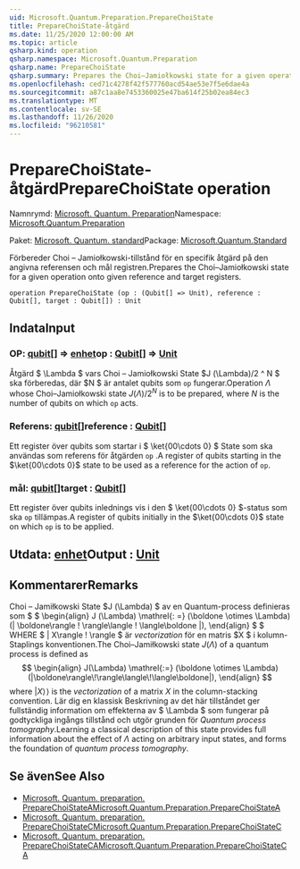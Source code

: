 ```yaml
---
uid: Microsoft.Quantum.Preparation.PrepareChoiState
title: PrepareChoiState-åtgärd
ms.date: 11/25/2020 12:00:00 AM
ms.topic: article
qsharp.kind: operation
qsharp.namespace: Microsoft.Quantum.Preparation
qsharp.name: PrepareChoiState
qsharp.summary: Prepares the Choi–Jamiołkowski state for a given operation onto given reference and target registers.
ms.openlocfilehash: ced71c4278f42f577760acd54ae53e7f5e6dae4a
ms.sourcegitcommit: a87c1aa8e7453360025e47ba614f25b02ea84ec3
ms.translationtype: MT
ms.contentlocale: sv-SE
ms.lasthandoff: 11/26/2020
ms.locfileid: "96210581"
---
```

# <a name="preparechoistate-operation"></a><span data-ttu-id="44a15-102">PrepareChoiState-åtgärd</span><span class="sxs-lookup"><span data-stu-id="44a15-102">PrepareChoiState operation</span></span>

<span data-ttu-id="44a15-103">Namnrymd: [Microsoft. Quantum. Preparation](xref:Microsoft.Quantum.Preparation)</span><span class="sxs-lookup"><span data-stu-id="44a15-103">Namespace: [Microsoft.Quantum.Preparation](xref:Microsoft.Quantum.Preparation)</span></span>

<span data-ttu-id="44a15-104">Paket: [Microsoft. Quantum. standard](https://nuget.org/packages/Microsoft.Quantum.Standard)</span><span class="sxs-lookup"><span data-stu-id="44a15-104">Package: [Microsoft.Quantum.Standard](https://nuget.org/packages/Microsoft.Quantum.Standard)</span></span>


<span data-ttu-id="44a15-105">Förbereder Choi – Jamiołkowski-tillstånd för en specifik åtgärd på den angivna referensen och mål registren.</span><span class="sxs-lookup"><span data-stu-id="44a15-105">Prepares the Choi–Jamiołkowski state for a given operation onto given reference and target registers.</span></span>

```qsharp
operation PrepareChoiState (op : (Qubit[] => Unit), reference : Qubit[], target : Qubit[]) : Unit
```


## <a name="input"></a><span data-ttu-id="44a15-106">Indata</span><span class="sxs-lookup"><span data-stu-id="44a15-106">Input</span></span>

### <a name="op--qubit--unit"></a><span data-ttu-id="44a15-107">OP: [qubit](xref:microsoft.quantum.lang-ref.qubit)[] => [enhet](xref:microsoft.quantum.lang-ref.unit)</span><span class="sxs-lookup"><span data-stu-id="44a15-107">op : [Qubit](xref:microsoft.quantum.lang-ref.qubit)[] => [Unit](xref:microsoft.quantum.lang-ref.unit)</span></span> 

<span data-ttu-id="44a15-108">Åtgärd $ \Lambda $ vars Choi – Jamiołkowski State $J (\Lambda)/2 ^ N $ ska förberedas, där $N $ är antalet qubits som `op` fungerar.</span><span class="sxs-lookup"><span data-stu-id="44a15-108">Operation $\Lambda$ whose Choi–Jamiołkowski state $J(\Lambda) / 2^N$ is to be prepared, where $N$ is the number of qubits on which `op` acts.</span></span>


### <a name="reference--qubit"></a><span data-ttu-id="44a15-109">Referens: [qubit](xref:microsoft.quantum.lang-ref.qubit)[]</span><span class="sxs-lookup"><span data-stu-id="44a15-109">reference : [Qubit](xref:microsoft.quantum.lang-ref.qubit)[]</span></span>

<span data-ttu-id="44a15-110">Ett register över qubits som startar i $ \ket{00\cdots 0} $ State som ska användas som referens för åtgärden `op` .</span><span class="sxs-lookup"><span data-stu-id="44a15-110">A register of qubits starting in the $\ket{00\cdots 0}$ state to be used as a reference for the action of `op`.</span></span>


### <a name="target--qubit"></a><span data-ttu-id="44a15-111">mål: [qubit](xref:microsoft.quantum.lang-ref.qubit)[]</span><span class="sxs-lookup"><span data-stu-id="44a15-111">target : [Qubit](xref:microsoft.quantum.lang-ref.qubit)[]</span></span>

<span data-ttu-id="44a15-112">Ett register över qubits inlednings vis i den $ \ket{00\cdots 0} $-status som ska `op` tillämpas.</span><span class="sxs-lookup"><span data-stu-id="44a15-112">A register of qubits initially in the $\ket{00\cdots 0}$ state on which `op` is to be applied.</span></span>



## <a name="output--unit"></a><span data-ttu-id="44a15-113">Utdata: [enhet](xref:microsoft.quantum.lang-ref.unit)</span><span class="sxs-lookup"><span data-stu-id="44a15-113">Output : [Unit](xref:microsoft.quantum.lang-ref.unit)</span></span>



## <a name="remarks"></a><span data-ttu-id="44a15-114">Kommentarer</span><span class="sxs-lookup"><span data-stu-id="44a15-114">Remarks</span></span>

<span data-ttu-id="44a15-115">Choi – Jamiłkowski State $J (\Lambda) $ av en Quantum-process definieras som $ $ \begin{align} J (\Lambda) \mathrel{: =} (\boldone \otimes \Lambda) (| \boldone\rangle \! \rangle\langle \! \langle\boldone |), \end{align} $ $ WHERE $ | X\rangle \! \rangle $ är *vectorization* för en matris $X $ i kolumn-Staplings konventionen.</span><span class="sxs-lookup"><span data-stu-id="44a15-115">The Choi–Jamiłkowski state $J(\Lambda)$ of a quantum process is defined as $$ \begin{align} J(\Lambda) \mathrel{:=} (\boldone \otimes \Lambda) (|\boldone\rangle\!\rangle\langle\!\langle\boldone|), \end{align} $$ where $|X\rangle\!\rangle$ is the *vectorization* of a matrix $X$ in the column-stacking convention.</span></span> <span data-ttu-id="44a15-116">Lär dig en klassisk Beskrivning av det här tillståndet ger fullständig information om effekterna av $ \Lambda $ som fungerar på godtyckliga ingångs tillstånd och utgör grunden för *Quantum process tomography*.</span><span class="sxs-lookup"><span data-stu-id="44a15-116">Learning a classical description of this state provides full information about the effect of $\Lambda$ acting on arbitrary input states, and forms the foundation of *quantum process tomography*.</span></span>

## <a name="see-also"></a><span data-ttu-id="44a15-117">Se även</span><span class="sxs-lookup"><span data-stu-id="44a15-117">See Also</span></span>

- [<span data-ttu-id="44a15-118">Microsoft. Quantum. preparation. PrepareChoiStateA</span><span class="sxs-lookup"><span data-stu-id="44a15-118">Microsoft.Quantum.Preparation.PrepareChoiStateA</span></span>](xref:Microsoft.Quantum.Preparation.PrepareChoiStateA)
- [<span data-ttu-id="44a15-119">Microsoft. Quantum. preparation. PrepareChoiStateC</span><span class="sxs-lookup"><span data-stu-id="44a15-119">Microsoft.Quantum.Preparation.PrepareChoiStateC</span></span>](xref:Microsoft.Quantum.Preparation.PrepareChoiStateC)
- [<span data-ttu-id="44a15-120">Microsoft. Quantum. preparation. PrepareChoiStateCA</span><span class="sxs-lookup"><span data-stu-id="44a15-120">Microsoft.Quantum.Preparation.PrepareChoiStateCA</span></span>](xref:Microsoft.Quantum.Preparation.PrepareChoiStateCA)